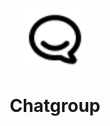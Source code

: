<div style="display:flex;flex-direction:column;align-items:center;">
<img src="frontend\public\chat.svg" width="100">
<h1>Chatgroup</h1>
</div>
